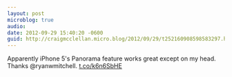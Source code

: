 ```yaml
---
layout: post
microblog: true
audio: 
date: 2012-09-29 15:40:20 -0600
guid: http://craigmcclellan.micro.blog/2012/09/29/t252160908598583297.html
---
```

Apparently iPhone 5's Panorama feature works great except on my head. Thanks @ryanwmitchell. [t.co/k6n6SbHE](http://t.co/k6n6SbHE)
